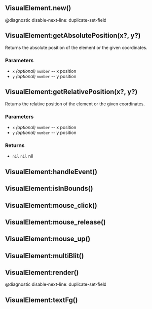 ## VisualElement.new()
@diagnostic disable-next-line: duplicate-set-field

## VisualElement:getAbsolutePosition(x?, y?)
Returns the absolute position of the element or the given coordinates.

### Parameters
* `x` *(optional)* `number` -- x position
* `y` *(optional)* `number` -- y position

## VisualElement:getRelativePosition(x?, y?)
Returns the relative position of the element or the given coordinates.

### Parameters
* `x` *(optional)* `number` -- x position
* `y` *(optional)* `number` -- y position

### Returns
* `nil` `nil` nil

## VisualElement:handleEvent()

## VisualElement:isInBounds()

## VisualElement:mouse_click()

## VisualElement:mouse_release()

## VisualElement:mouse_up()

## VisualElement:multiBlit()

## VisualElement:render()
@diagnostic disable-next-line: duplicate-set-field

## VisualElement:textFg()

